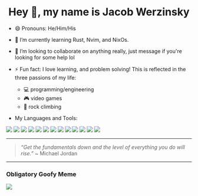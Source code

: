 <h1 align="center">Hey 👋, my name is Jacob Werzinsky</h1>

<p>

- 😄 Pronouns: He/Him/His
  
- 🌱 I’m currently learning Rust, Nvim, and NixOs.
  
- 👯 I’m looking to collaborate on anything really, just message if you're looking for some help lol

- ⚡ Fun fact:  I love learning, and problem solving! This is reflected in the three passions of my life:
  - 💻 programming/engineering
  - 🎮 video games
  - 🧗 rock climbing

</p>

 
- My Languages and Tools:

<p align="left">
<img src="https://img.icons8.com/color/30/000000/javascript.png"/>
<img src="https://img.icons8.com/color/30/000000/c-programming.png"/>
<img src="https://img.icons8.com/color/30/000000/python.png"/>
<img src="https://img.icons8.com/color/30/000000/html-5.png"/>
<img src="https://img.icons8.com/color/30/000000/css3.png"/>
<img src="https://img.icons8.com/color/30/000000/nodejs.png"/>
<img src="https://img.icons8.com/plasticine/30/000000/react.png"/>
<img src="https://img.icons8.com/color/30/000000/git.png"/>
<img src="https://img.icons8.com/fluent/30/000000/visual-studio-code-2019.png"/>
<img src="https://img.icons8.com/nolan/30/heroku.png"/>
<img src="https://img.icons8.com/color/30/000000/firebase.png"/>
<img src="https://img.icons8.com/color/30/000000/linux.png"/>
<img src="https://img.icons8.com/color/30/000000/mongoDB.png"/>
  
</p>

---
> *“Get the fundamentals down and the level of everything you do will rise.”* ~ Michael Jordan
---

<h3>Obligatory Goofy Meme</h3>

<img src="https://media.giphy.com/media/WoXy2vF5z2l78soBV3/giphy.gif"></img>
